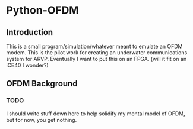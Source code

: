 # Python-OFDM

## Introduction

This is a small program/simulation/whatever meant to emulate an OFDM modem.
This is the pilot work for creating an underwater communications system for ARVP.
Eventually I want to put this on an FPGA. (will it fit on an iCE40 I wonder?)

## OFDM Background ##

### TODO

I should write stuff down here to help solidify my mental model of OFDM, but for now, you get nothing.
